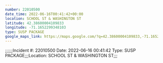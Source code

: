 ```yaml
---
number: 22010500
date_time: 2022-06-16T00:41:42+00:00
location: SCHOOL ST & WASHINGTON ST
latitude: 42.38600004109833
longitude: -71.1652299348103
type: SUSP PACKAGE
google_maps_link: https://maps.google.com/?q=42.38600004109833,-71.1652299348103
---
```


;;;;;;Incident #: 22010500   Date: 2022-06-16 00:41:42   Type: SUSP PACKAGE;;;Location: SCHOOL ST & WASHINGTON ST;;;
